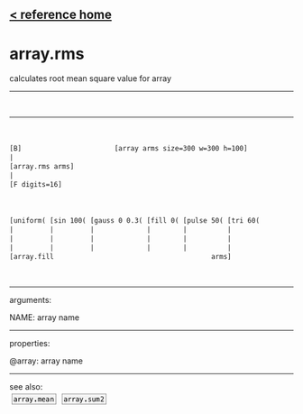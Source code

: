 [< reference home](index.html)
---

# array.rms


calculates root mean square value for array

---

<br>


---


```


[B]                       [array arms size=300 w=300 h=100]
|
[array.rms arms]
|
[F digits=16]



[uniform( [sin 100( [gauss 0 0.3( [fill 0( [pulse 50( [tri 60(
|         |         |             |        |          |
|         |         |             |        |          |
|         |         |             |        |          |
[array.fill                                       arms]

            
```

---
arguments:

NAME: array name<br>

---
properties:

@array: array name<br>

---
see also:<br>
[![array.mean](img/object_array.mean.png)](array.mean.html)
[![array.sum2](img/object_array.sum2.png)](array.sum2.html)
